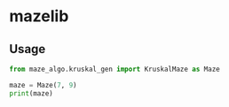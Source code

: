 # mazelib
## Usage
```python
from maze_algo.kruskal_gen import KruskalMaze as Maze

maze = Maze(7, 9)
print(maze)
```

